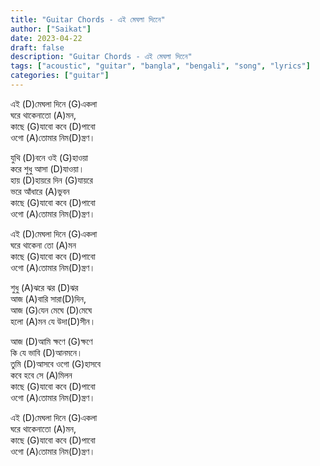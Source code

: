 ```yaml
---
title: "Guitar Chords - এই মেঘলা দিনেে"
author: ["Saikat"]
date: 2023-04-22
draft: false
description: "Guitar Chords - এই মেঘলা দিনেে"
tags: ["acoustic", "guitar", "bangla", "bengali", "song", "lyrics"]
categories: ["guitar"]
---
```

এই (D)মেঘলা দিনে (G)একলা\
ঘরে থাকেনাতো (A)মন,\
কাছে (G)যাবো কবে (D)পাবো\
ওগো (A)তোমার নিম(D)ন্ত্রণ।

যুথি (D)বনে ওই (G)হাওয়া\
করে শুধু আসা (D)যাওয়া।\
হায় (D)হায়রে দিন (G)যায়রে\
ভরে আঁধারে (A)ভুবন\
কাছে (G)যাবো কবে (D)পাবো\
ওগো (A)তোমার নিম(D)ন্ত্রণ।

এই (D)মেঘলা দিনে (G)একলা\
ঘরে থাকেনা তো (A)মন\
কাছে (G)যাবো কবে (D)পাবো\
ওগো (A)তোমার নিম(D)ন্ত্রণ।

শুধু (A)ঝরে ঝর (D)ঝর\
আজ (A)বারি সারা(D)দিন,\
আজ (G)যেন মেঘে (D)মেঘে\
হলো (A)মন যে উদা(D)সীন।

আজ (D)আমি ক্ষণে (G)ক্ষণে\
কি যে ভাবি (D)আনমনে।\
তুমি (D)আসবে ওগো (G)হাসবে\
কবে হবে সে (A)মিলন\
কাছে (G)যাবো কবে (D)পাবো\
ওগো (A)তোমার নিম(D)ন্ত্রণ।

এই (D)মেঘলা দিনে (G)একলা\
ঘরে থাকেনাতো (A)মন,\
কাছে (G)যাবো কবে (D)পাবো\
ওগো (A)তোমার নিম(D)ন্ত্রণ।
